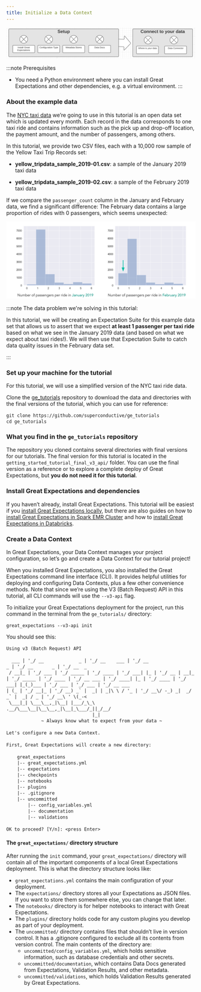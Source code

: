 ```yaml
---
title: Initialize a Data Context
---
```


![minimap](../../images/minimap.png)

:::note Prerequisites
- You need a Python environment where you can install Great Expectations and other dependencies, e.g. a virtual environment.
:::

### About the example data

The [NYC taxi data](https://www1.nyc.gov/site/tlc/about/tlc_trip_record_data.page) we’re going to use in this tutorial is an open data set which is updated every month. Each record in the data corresponds to one taxi ride and contains information such as the pick up and drop-off location, the payment amount, and the number of passengers, among others.

In this tutorial, we provide two CSV files, each with a 10,000 row sample of the Yellow Taxi Trip Records set:

- **yellow_tripdata_sample_2019-01.csv**: a sample of the January 2019 taxi data

- **yellow_tripdata_sample_2019-02.csv**: a sample of the February 2019 taxi data

If we compare the `passenger_count` column in the January and February data, we find a significant difference: The February data contains a large proportion of rides with 0 passengers, which seems unexpected:

![datadiff](../../../docs/images/data_diff.png)

:::note The data problem we're solving in this tutorial:

In this tutorial, we will be creating an Expectation Suite for this example data set that allows us to assert that we expect **at least 1 passenger per taxi ride** based on what we see in the January 2019 data (and based on what we expect about taxi rides!). We will then use that Expectation Suite to catch data quality issues in the February data set.

:::

### Set up your machine for the tutorial
For this tutorial, we will use a simplified version of the NYC taxi ride data.

Clone the [ge_tutorials](https://github.com/superconductive/ge_tutorials) repository to download the data and directories with the final versions of the tutorial, which you can use for reference:

```console
git clone https://github.com/superconductive/ge_tutorials
cd ge_tutorials
```

### What you find in the `ge_tutorials` repository

The repository you cloned contains several directories with final versions for our tutorials. The final version for this tutorial is located in the `getting_started_tutorial_final_v3_api/` folder. You can use the final version as a reference or to explore a complete deploy of Great Expectations, but **you do not need it for this tutorial**.

### Install Great Expectations and dependencies

If you haven’t already, install Great Expectations. This tutorial will be easiest if you [install Great Expectations locally](/docs/guides/setup/installation/local), but there are also guides on how to [install Great Expectations in Spark EMR Cluster](/docs/guides/setup/installation/spark_emr) and how to [install Great Expectations in Databricks](/docs/guides/setup/installation/databricks).

### Create a Data Context

In Great Expectations, your Data Context manages your project configuration, so let’s go and create a Data Context for our tutorial project!

When you installed Great Expectations, you also installed the Great Expectations command line interface (CLI). It provides helpful utilities for deploying and configuring Data Contexts, plus a few other convenience methods. Note that since we’re using the V3 (Batch Request) API in this tutorial, all CLI commands will use the `--v3-api` flag.

To initialize your Great Expectations deployment for the project, run this command in the terminal from the `ge_tutorials/` directory:

```console
great_expectations --v3-api init
```
You should see this:
```console
Using v3 (Batch Request) API

  ___ | '_/ __             _ | '_/ __    ___ | '_/ __                 _ | '_/ __       _ | '_/ __  _
 / __|_ | '_/ ___ | '_/ _____ | '_/ ____ | '_/ ___| |_ | '_/ __ | __|_ | '_/ _____ | '_/ ____ | '_/ __ ___ | '_/ ____| |_ | '_/ ____ | '_/ ___| |_(_)___ | '_/ ___ | '_/ ___ | '_/ __ ___
| (_ | '_/ __|_ | '_/ __) _` |  _| | _|\ \ / '_ | '_/ __\/ -_) _|  _/ _` |  _| / _ | '_/ __\ ' \(_-<
 \___|_| \___\__,_|\__| |___/_\_\ .__/\___\__|\__\__,_|\__|_\___/_||_/__/
                                |_|
             ~ Always know what to expect from your data ~

Let's configure a new Data Context.

First, Great Expectations will create a new directory:

    great_expectations
    |-- great_expectations.yml
    |-- expectations
    |-- checkpoints
    |-- notebooks
    |-- plugins
    |-- .gitignore
    |-- uncommitted
        |-- config_variables.yml
        |-- documentation
        |-- validations

OK to proceed? [Y/n]: <press Enter>
```

#### The ```great_expectations/``` directory structure

After running the ```init``` command, your ```great_expectations/``` directory will contain all of the important components of a local Great Expectations deployment. This is what the directory structure looks like:

* ```great_expectations.yml``` contains the main configuration of your deployment.
* The ```expectations/``` directory stores all your Expectations as JSON files. If you want to store them somewhere else, you can change that later.
* The ```notebooks/``` directory is for helper notebooks to interact with Great Expectations.
* The ```plugins/``` directory holds code for any custom plugins you develop as part of your deployment.
* The ```uncommitted/``` directory contains files that shouldn’t live in version control. It has a .gitignore configured to exclude all its contents from version control. The main contents of the directory are:
	* ```uncommitted/config_variables.yml```, which holds sensitive information, such as database credentials and other secrets.
	*  ```uncommitted/documentation```, which contains Data Docs generated from Expectations, Validation Results, and other metadata.
	*  ```uncommitted/validations```, which holds Validation Results generated by Great Expectations.
